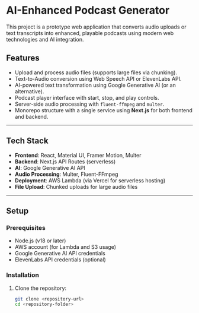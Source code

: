 # AI-Enhanced Podcast Generator

This project is a prototype web application that converts audio uploads or text transcripts into enhanced, playable podcasts using modern web technologies and AI integration.

## Features
- Upload and process audio files (supports large files via chunking).
- Text-to-Audio conversion using Web Speech API or ElevenLabs API.
- AI-powered text transformation using Google Generative AI (or an alternative).
- Podcast player interface with start, stop, and play controls.
- Server-side audio processing with `fluent-ffmpeg` and `multer`.
- Monorepo structure with a single service using **Next.js** for both frontend and backend.

---

## Tech Stack
- **Frontend**: React, Material UI, Framer Motion, Multer
- **Backend**: Next.js API Routes (serverless)
- **AI**: Google Generative AI API
- **Audio Processing**: Multer, Fluent-FFmpeg
- **Deployment**: AWS Lambda (via Vercel for serverless hosting)
- **File Upload**: Chunked uploads for large audio files

---

## Setup

### Prerequisites
- Node.js (v18 or later)
- AWS account (for Lambda and S3 usage)
- Google Generative AI API credentials
- ElevenLabs API credentials (optional)

### Installation
1. Clone the repository:
   ```bash
   git clone <repository-url>
   cd <repository-folder>

